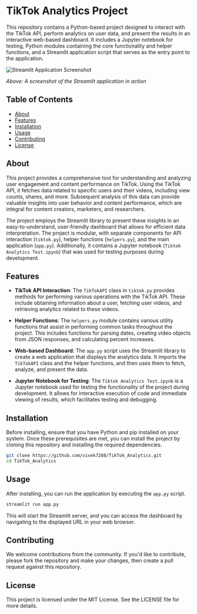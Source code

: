 # TikTok Analytics Project

This repository contains a Python-based project designed to interact with the TikTok API, perform analytics on user data, and present the results in an interactive web-based dashboard. It includes a Jupyter notebook for testing, Python modules containing the core functionality and helper functions, and a Streamlit application script that serves as the entry point to the application.

![Streamlit Application Screenshot](/path/to/screenshot.png)

*Above: A screenshot of the Streamlit application in action*

## Table of Contents

- [About](#about)
- [Features](#features)
- [Installation](#installation)
- [Usage](#usage)
- [Contributing](#contributing)
- [License](#license)

## About

This project provides a comprehensive tool for understanding and analyzing user engagement and content performance on TikTok. Using the TikTok API, it fetches data related to specific users and their videos, including view counts, shares, and more. Subsequent analysis of this data can provide valuable insights into user behavior and content performance, which are integral for content creators, marketers, and researchers.

The project employs the Streamlit library to present these insights in an easy-to-understand, user-friendly dashboard that allows for efficient data interpretation. The project is modular, with separate components for API interaction (`tiktok.py`), helper functions (`helpers.py`), and the main application (`app.py`). Additionally, it contains a Jupyter notebook (`Tiktok Analytics Test.ipynb`) that was used for testing purposes during development.

## Features

- **TikTok API Interaction**: The `TikTokAPI` class in `tiktok.py` provides methods for performing various operations with the TikTok API. These include obtaining information about a user, fetching user videos, and retrieving analytics related to these videos.

- **Helper Functions**: The `helpers.py` module contains various utility functions that assist in performing common tasks throughout the project. This includes functions for parsing dates, creating video objects from JSON responses, and calculating percent increases.

- **Web-based Dashboard**: The `app.py` script uses the Streamlit library to create a web application that displays the analytics data. It imports the `TikTokAPI` class and the helper functions, and then uses them to fetch, analyze, and present the data.

- **Jupyter Notebook for Testing**: The `Tiktok Analytics Test.ipynb` is a Jupyter notebook used for testing the functionality of the project during development. It allows for interactive execution of code and immediate viewing of results, which facilitates testing and debugging.

## Installation

Before installing, ensure that you have Python and pip installed on your system. Once these prerequisites are met, you can install the project by cloning this repository and installing the required dependencies.

```bash
git clone https://github.com/vivek7208/TikTok_Analytics.git
cd TikTok_Analytics
```

## Usage

After installing, you can run the application by executing the `app.py` script.

```bash
streamlit run app.py
```

This will start the Streamlit server, and you can access the dashboard by navigating to the displayed URL in your web browser.

## Contributing

We welcome contributions from the community. If you'd like to contribute, please fork the repository and make your changes, then create a pull request against this repository.

## License

This project is licensed under the MIT License. See the LICENSE file for more details.
